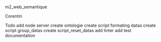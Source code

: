 m2_web_semantique

Corentin

Todo
add node server
create ontologie
create script formating datas
create script group_datas
create script_reset_datas
add linter
add test
documentation


